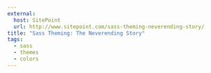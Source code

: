 ```yaml
---
external:
  host: SitePoint
  url: http://www.sitepoint.com/sass-theming-neverending-story/
title: "Sass Theming: The Neverending Story"
tags: 
  - sass
  - themes
  - colors
---
```

